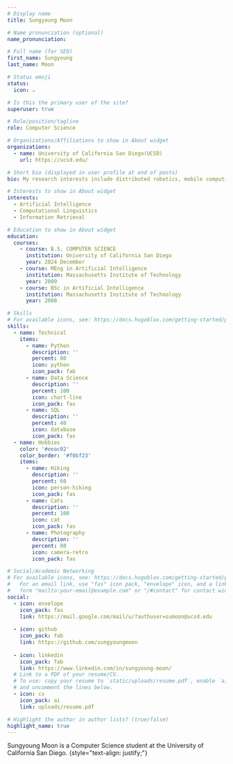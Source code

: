 ```yaml
---
# Display name
title: Sungyoung Moon

# Name pronunciation (optional)
name_pronunciation: 

# Full name (for SEO)
first_name: Sungyoung
last_name: Moon

# Status emoji
status:
  icon: ☕️

# Is this the primary user of the site?
superuser: true

# Role/position/tagline
role: Computer Science

# Organizations/Affiliations to show in About widget
organizations:
  - name: University of California San Diego(UCSD)
    url: https://ucsd.edu/

# Short bio (displayed in user profile at end of posts)
bio: My research interests include distributed robotics, mobile computing and programmable matter.

# Interests to show in About widget
interests:
  - Artificial Intelligence
  - Computational Linguistics
  - Information Retrieval

# Education to show in About widget
education:
  courses:
    - course: B.S. COMPUTER SCIENCE
      institution: University of California San Diego
      year: 2024 December 
    - course: MEng in Artificial Intelligence
      institution: Massachusetts Institute of Technology
      year: 2009
    - course: BSc in Artificial Intelligence
      institution: Massachusetts Institute of Technology
      year: 2008

# Skills
# For available icons, see: https://docs.hugoblox.com/getting-started/page-builder/#icons
skills:
  - name: Technical
    items:
      - name: Python
        description: ''
        percent: 80
        icon: python
        icon_pack: fab
      - name: Data Science
        description: ''
        percent: 100
        icon: chart-line
        icon_pack: fas
      - name: SQL
        description: ''
        percent: 40
        icon: database
        icon_pack: fas
  - name: Hobbies
    color: '#eeac02'
    color_border: '#f0bf23'
    items:
      - name: Hiking
        description: ''
        percent: 60
        icon: person-hiking
        icon_pack: fas
      - name: Cats
        description: ''
        percent: 100
        icon: cat
        icon_pack: fas
      - name: Photography
        description: ''
        percent: 80
        icon: camera-retro
        icon_pack: fas

# Social/Academic Networking
# For available icons, see: https://docs.hugoblox.com/getting-started/page-builder/#icons
#   For an email link, use "fas" icon pack, "envelope" icon, and a link in the
#   form "mailto:your-email@example.com" or "/#contact" for contact widget.
social:
  - icon: envelope
    icon_pack: fas
    link: https://mail.google.com/mail/u/?authuser=sumoon@ucsd.edu
  
  - icon: github
    icon_pack: fab
    link: https://github.com/sungyoungmoon
    
  - icon: linkedin
    icon_pack: fab
    link: https://www.linkedin.com/in/sungyoung-moon/
  # Link to a PDF of your resume/CV.
  # To use: copy your resume to `static/uploads/resume.pdf`, enable `ai` icons in `params.yaml`,
  # and uncomment the lines below.
  - icon: cv
    icon_pack: ai
    link: uploads/resume.pdf

# Highlight the author in author lists? (true/false)
highlight_name: true
---
```


Sungyoung Moon is a Computer Science student at the University of California San Diego.
{style="text-align: justify;"}

